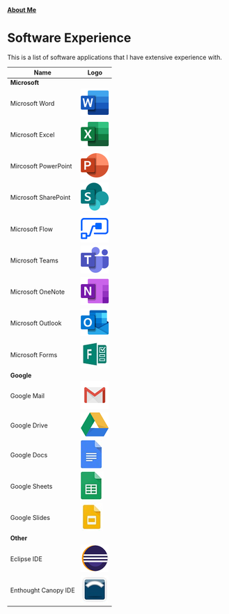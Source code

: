 #### [About Me](./about)


# Software Experience
  This is a list of software applications that I have extensive experience with.

| Name                 | Logo |
|----------------------|------|
| __Microsoft__        |      |
| Microsoft Word       |   ![](./images/Word.png)   |
| Microsoft Excel      |   ![](./images/Excel.png)   |
| Mircosoft PowerPoint |   ![](./images/PowerPoint.png)   |
| Microsoft SharePoint |   ![](./images/SharePoint.png)   |
| Microsoft Flow       |   ![](./images/Flow.png)   |
| Microsoft Teams      |   ![](./images/Teams.png)   |
| Microsoft OneNote    |   ![](./images/OneNote.png)   |
| Microsoft Outlook    |   ![](./images/Outlook.png)   |
| Microsoft Forms      |   ![](./images/Forms.jfif)   |
| __Google__           |      |
| Google Mail          |   ![](./images/Mail.png)   |
| Google Drive         |   ![](./images/Drive.png)   |
| Google Docs          |   ![](./images/Docs.jpg)   |
| Google Sheets        |   ![](./images/Sheets.jpg)   |
| Google Slides        |   ![](./images/Slides.jpg)   |
| __Other__            |      |
| Eclipse IDE          |   ![](./images/Eclipse.png)   |
| Enthought Canopy IDE |   ![](./images/Canopy.jfif)   |
